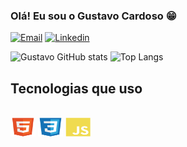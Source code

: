 ### Olá! Eu sou o Gustavo Cardoso 😁

[![Email](https://img.shields.io/badge/Gmail-D14836?style=for-the-badge&logo=gmail&logoColor=white)](gmail.com)
[![Linkedin](https://img.shields.io/badge/LinkedIn-0077B5?style=for-the-badge&logo=linkedin&logoColor=white)](https://www.linkedin.com/in/gustavocardoso-dev/)

![Gustavo GitHub stats](https://github-readme-stats.vercel.app/api?username=GustavoCardoso-Dev&show_icons=true&theme=tokyonight)
![Top Langs](https://github-readme-stats.vercel.app/api/top-langs/?username=GustavoCardoso-Dev&layout=compact&langs_count=6&theme=tokyonight)

## Tecnologias que uso
<div style="display: inline_block"><br>
  <img align="center" alt="HTML" height="30" width="40" src="https://raw.githubusercontent.com/devicons/devicon/master/icons/html5/html5-original.svg">
  <img align="center" alt="CSS" height="30" width="40" src="https://raw.githubusercontent.com/devicons/devicon/master/icons/css3/css3-original.svg">
    <img align="center" alt="Js" height="30" width="40" src="https://raw.githubusercontent.com/devicons/devicon/master/icons/javascript/javascript-plain.svg">
</div>
 
 <br>
 
<div> 
</div>
